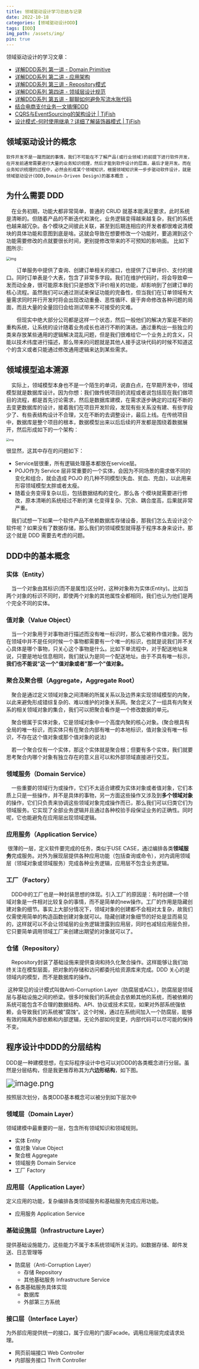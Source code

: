 ```yaml
---
title: 领域驱动设计学习总结与记录
date: 2022-10-18
categories: [领域驱动设计DDD]
tags: [DDD]   
img_path: /assets/img/ 
pin: true
---
```


领域驱动设计的学习文章：

- [详解DDD系列 第一讲 - Domain Primitive ](https://tjfish.top/posts/殷浩详解DDD系列-第一讲-Domain-Primitive/)
- [详解DDD系列 第二讲 - 应用架构 ](https://tjfish.top/posts/殷浩详解DDD系列-第二讲-应用架构/)
- [详解DDD系列 第三讲 - Repository模式](https://tjfish.top/posts/殷浩详解DDD系列-第三讲-Repository模式/)
- [详解DDD系列 第四讲 - 领域层设计规范 ](https://tjfish.top/posts/殷浩详解DDD系列-第四讲-领域层设计规范/)
- [详解DDD系列 第五讲 - 聊聊如何避免写流水账代码 ](https://tjfish.top/posts/殷浩详解DDD系列-第五讲-聊聊如何避免写流水账代码/)
- [结合电商支付业务一文搞懂DDD](https://tjfish.top/posts/万字长文-结合电商支付业务一文搞懂DDD/)
- [CQRS与EventSourcing的架构设计 | TjFish](https://tjfish.top/posts/CQRS与EventSourcing/)
- [设计模式-何时使用继承？详细了解装饰器模式 | TjFish](https://tjfish.top/posts/设计模式-装饰器模式/)

## 领域驱动设计的概念

 	软件开发不是一蹴而就的事情，我们不可能在不了解产品(或行业领域)的前提下进行软件开发，在开发前通常需要进行大量的业务知识梳理，然后才能到软件设计的层面，最后才是开发。而在业务知识梳理的过程中，必然会形成某个领域知识，根据领域知识来一步步驱动软件设计，就是领域驱动设计(DDD,Domain-Driven Design)的基本概念 。

## 为什么需要 DDD

　在业务初期，功能大都非常简单，普通的 CRUD 就基本能满足要求，此时系统是清晰的。但随着产品的不断迭代和演化，业务逻辑变得越来越复杂，我们的系统也越来越冗杂。各个模块之间彼此关联，甚至到后期连相应的开发者都很难说清模块的具体功能和意图到底是啥。这就会导致在想要修改一个功能时，要追溯到这个功能需要修改的点就要很长时间，更别提修改带来的不可预知的影响面。 比如下图所示:

<img src="DDD基本概念.assets/894443-20180730094654559-2101364699.png" alt="img" style="zoom:67%;" />

　　订单服务中提供了查询、创建订单相关的接口，也提供了订单评价、支付的接口。同时订单表是个大表，包含了非常多字段。我们在维护代码时，将会导致牵一发而动全身，很可能原本我们只是想改下评价相关的功能，却影响到了创建订单的核心流程。虽然我们可以通过测试来保证功能的完备性，但当我们在订单领域有大量需求同时并行开发时将会出现改动重叠、恶性循环、疲于奔命修改各种问题的局面，而且大量的全量回归会给测试带来不可接受的灾难。

　　但现实中绝大部分公司都是这样一个状态，然后一般他们的解决方案是不断的重构系统，让系统的设计随着业务成长也进行不断的演进。通过重构出一些独立的类来存放某些通用的逻辑解决混乱问题，但是我们很难给它一个业务上的含义，只能以技术纬度进行描述，那么带来的问题就是其他人接手这块代码的时候不知道这个的含义或者只能通过修改通用逻辑来达到某些需求。

## 领域模型追本溯源

　实际上，领域模型本身也不是一个陌生的单词，说直白点，在早期开发中，领域模型就是数据库设计。因为你想：我们做传统项目的流程或者说包括现在我们做项目的流程，都是首先讨论需求，然后是数据库建模，在需求逐步确定的过程不断的去变更数据库的设计，接着我们在项目开发阶段，发现有些关系没有建、有些字段少了、有些表结构设计不合理，又在不断的去调整设计，最后上线。在传统项目中，数据库是整个项目的根本，数据模型出来以后后续的开发都是围绕着数据展开，然后形成如下的一个架构：

<img src="DDD基本概念.assets/894443-20180730094609892-1138757769.png" alt="img" style="zoom:50%;" />



很显然，这其中存在的问题如下：

- Service层很重，所有逻辑处理基本都放在service层。
- POJO作为 Service 层非常重要的一个实体，会因为不同场景的需求做不同的变化和组合，就会造成 POJO 的几种不同模型(失血、贫血、充血)，以此用来形容领域模型太胖或者太瘦。
- 随着业务变得复杂以后，包括数据结构的变化，那么各 个模块就需要进行修改，原本清晰的系统经过不断的演 化变得复杂、冗余、耦合度高，后果就非常严重。

　我们试想一下如果一个软件产品不依赖数据库存储设备，那我们怎么去设计这个软件呢？如果没有了数据存储，那么我们的领域模型就得基于程序本身来设计。那这个就是 DDD 需要去考虑的问题。

## DDD中的基本概念

### 实体（Entity）

　当一个对象由其标识(而不是属性)区分时，这种对象称为实体(Entity)。比如当两个对象的标识不同时，即使两个对象的其他属性全都相同，我们也认为他们是两个完全不同的实体。

### 值对象（Value Object）

　当一个对象用于对事物进行描述而没有唯一标识时，那么它被称作值对象。因为在领域中并不是任何时候一个事物都需要有一个唯一的标识，也就是说我们并不关心具体是哪个事物，只关心这个事物是什么。比如下单流程中，对于配送地址来说，只要是地址信息相同，我们就认为是同一个配送地址。由于不具有唯一标示，**我们也不能说"这一个"值对象或者"那一个"值对象。**

### 聚合及聚合根（Aggregate，Aggregate Root）

　聚合是通过定义领域对象之间清晰的所属关系以及边界来实现领域模型的内聚，以此来避免形成错综复杂的、难以维护的对象关系网。聚合定义了一组具有内聚关系的相关领域对象的集合，我们可以把聚合看作是一个修改数据的单元。

　聚合根属于实体对象，它是领域对象中一个高度内聚的核心对象。(聚合根具有全局的唯一标识，而实体只有在聚合内部有唯一的本地标识，值对象没有唯一标识，不存在这个值对象或那个值对象的说法)

　若一个聚合仅有一个实体，那这个实体就是聚合根；但要有多个实体，我们就要思考聚合内哪个对象有独立存在的意义且可以和外部领域直接进行交互。

### 领域服务（Domain Service）

　一些重要的领域行为或操作，它们不太适合建模为实体对象或者值对象，它们本质上只是一些操作，并不是具体的事物，另一方面这些操作又涉及到**多个领域对象**的操作，它们只负责来协调这些领域对象完成操作而已，那么我们可以归类它们为领域服务。它实现了全部业务逻辑并且通过各种校验手段保证业务的正确性。同时呢，它也能避免在应用层出现领域逻辑。

### 应用服务（Application Service）

​	很薄的一层，定义软件要完成的任务，类似于USE CASE，通过编排各类**领域服务**完成服务。对外为展现层提供各种应用功能（包括查询或命令），对内调用领域层（领域对象或领域服务）完成各种业务逻辑，应用层不包含业务逻辑。

### 工厂（Factory）

　DDD中的工厂也是一种封装思想的体现。引入工厂的原因是：有时创建一个领域对象是一件相对比较复杂的事情，而不是简单的new操作。工厂的作用是隐藏创建对象的细节。事实上大部分情况下，领域对象的创建都不会相对太复杂，故我们仅需使用简单的构造函数创建对象就可以。隐藏创建对象细节的好处是显而易见的，这样就可以不会让领域层的业务逻辑泄露到应用层，同时也减轻应用层负担，它只要简单调用领域工厂来创建出期望的对象就可以了。

### 仓储（Repository）

　Repository封装了基础设施来提供查询和持久化聚合操作。这样能够让我们始终关注在模型层面，把对象的存储和访问都委托给资源库来完成。DDD 关心的是领域内的模型，而不是数据库的操作。

​	这种常见的设计模式叫做Anti-Corruption Layer（防腐层或ACL），防腐层是领域层与基础设施之间的桥梁。很多时候我们的系统会去依赖其他的系统，而被依赖的系统可能包含不合理的数据结构、API、协议或技术实现，如果对外部系统强依赖，会导致我们的系统被”腐蚀“。这个时候，通过在系统间加入一个防腐层，能够有效的隔离外部依赖和内部逻辑，无论外部如何变更，内部代码可以尽可能的保持不变。

## 程序设计中DDD的分层结构

DDD是一种建模思想，在实际程序设计中也可以对DDD的各类概念进行分层。虽然是分层结构，但是我更推荐称其为**六边形结构**，如下图。



<img src="DDD基本概念.assets/c780b1ef579b78b89417a2d7820712bc.png" alt="image.png" style="zoom:150%;" />



按照层次划分，各类DDD基本概念可以被分到如下层次中

### 领域层（Domain Layer）

领域建模中最重要的一层，包含所有领域知识和领域规则。

- 实体 Entity
- 值对象 Value Object
- 聚合根 Aggregate
- 领域服务 Domain Service
- 工厂 Factory

### 应用层（Application Layer）

定义应用的功能，复杂编排各类领域服务和基础服务完成应用功能。

- 应用服务 Application Service

### 基础设施层（Infrastructure Layer）

提供基础设施能力，这些能力不属于本系统领域所关注的。如数据存储、邮件发送、日志管理等

- 防腐层（Anti-Corruption Layer）
  - 存储 Repository
  - 其他基础服务 Infrastructure Service 
- 各类基础服务具体实现
  - 数据库
  - 外部第三方系统 

### 接口层（Interface Layer）

为外部应用提供统一的接口，属于应用的门面Facade。调用应用层完成请求处理。

- 网页前端接口 Web Controller
- 内部服务接口 Thrift Controller